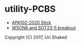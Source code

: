 # utility-PCBS

* [APA102-2020 Stick](apa102-2020-stick.brd)
* [WSON6 and SOT23-5 breakout](breakout-wson6-sot23-5.brd)

Copyright (C) 2017, Uri Shaked
